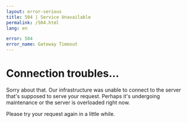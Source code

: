 ```yaml
---
layout: error-serious
title: 504 | Service Unavailable
permalink: /504.html
lang: en

error: 504
error_name: Gateway Timeout
---
```


# Connection troubles...

Sorry about that. Our infrastructure was unable to connect to the server that's
supposed to serve your request. Perhaps it's undergoing maintenance or
the server is overloaded right now.

Please try your request again in a little while.

